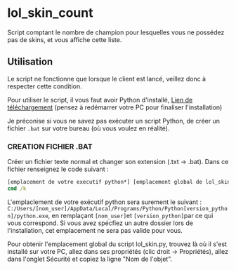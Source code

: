 # lol_skin_count

Script comptant le nombre de champion pour lesquelles vous ne possédez pas de skins, et vous affiche cette liste.

## Utilisation

Le script ne fonctionne que lorsque le client est lancé, veillez donc à respecter cette condition.

Pour utiliser le script, il vous faut avoir Python d'installé, [Lien de téléchargement](https://www.python.org/downloads/) (pensez à redémarrer votre PC pour finaliser l'installation)

Je préconise si vous ne savez pas exécuter un script Python, de créer un fichier ```.bat``` sur votre bureau (où vous voulez en réalité).

### CREATION FICHIER .BAT

Créer un fichier texte normal et changer son extension (.txt → .bat). Dans ce fichier renseignez le code suivant :

```bat
[emplacement de votre executif python*] [emplacement global de lol_skin.py] 
cmd /k
```

L'emplaclement de votre exécutif python sera surement le suivant : ```C:/Users/[nom_user]/AppData/Local/Programs/Python/Python[version_python]/python.exe```, 
en remplaçant ```[nom_user]```et ```[version_python]```par ce qui vous correspond. Si vous avez spécfiez un autre dossier lors de l'installation, cet emplacement ne sera pas valide pour vous.

Pour obtenir l'emplacement global du script lol_skin.py, trouvez là où il s'est installé sur votre PC, allez dans ses propriétés (clic droit → Propriétés), allez dans l'onglet Sécurité et copiez la ligne "Nom de l'objet".
